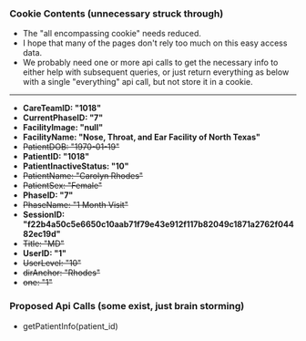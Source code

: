 ### Cookie Contents (unnecessary struck through)

- The "all encompassing cookie" needs reduced. 
- I hope that many of the pages don't rely too much on this easy access data. 
- We probably need one or more api calls to get the necessary info to either help with subsequent queries, or just return everything as below with a single "everything" api call, but not store it in a cookie.  

---

- **CareTeamID: "1018"**
- **CurrentPhaseID: "7"**
- **FacilityImage: "null"**
- **FacilityName: "Nose, Throat, and Ear Facility of North Texas"**
- ~~PatientDOB: "1970-01-19"~~
- **PatientID: "1018"**
- **PatientInactiveStatus: "10"**
- ~~PatientName: "Carolyn Rhodes"~~
- ~~PatientSex: "Female"~~
- **PhaseID: "7"**
- ~~PhaseName: "1 Month Visit"~~
- **SessionID: "f22b4a50c5e6650c10aab71f79e43e912f117b82049c1871a2762f04482ec19d"**
- ~~Title: "MD"~~
- **UserID: "1"**
- ~~UserLevel: "10"~~
- ~~dirAnchor: "Rhodes"~~
- ~~one: "1"~~


### Proposed Api Calls (some exist, just brain storming)

- getPatientInfo(patient_id)
